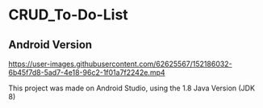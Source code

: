 # CRUD_To-Do-List

## Android Version

https://user-images.githubusercontent.com/62625567/152186032-6b45f7d8-5ad7-4e18-96c2-1f01a7f2242e.mp4

This project was made on Android Studio, using the 1.8 Java Version (JDK 8)